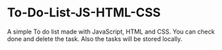 # To-Do-List-JS-HTML-CSS
A simple To do list made with JavaScript, HTML and CSS. You can check done and delete the task. Also the tasks will be stored locally.
